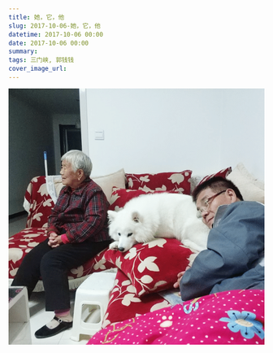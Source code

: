 ```yaml
---
title: 她，它，他
slug: 2017-10-06-她，它，他
datetime: 2017-10-06 00:00
date: 2017-10-06 00:00
summary: 
tags: 三门峡, 郭钱钱
cover_image_url: 
---
```

![38169-ut0kba4mh98.png](../assets/2019/09/1335717167.png)